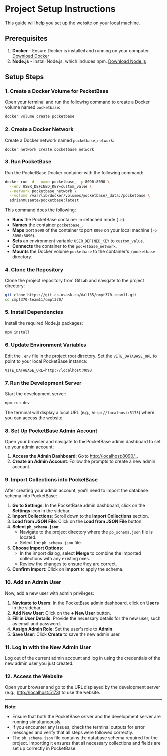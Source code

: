 # Project Setup Instructions

This guide will help you set up the website on your local machine.

## Prerequisites

1. **Docker** - Ensure Docker is installed and running on your computer. [Download Docker](https://www.docker.com/products/docker-desktop)
2. **Node.js** - Install Node.js, which includes npm. [Download Node.js](https://nodejs.org/en/download/)

## Setup Steps

### 1. Create a Docker Volume for PocketBase

Open your terminal and run the following command to create a Docker volume named `pocketbase`:

```sh
docker volume create pocketbase
```

### 2. Create a Docker Network

Create a Docker network named `pocketbase_network`:

```sh
docker network create pocketbase_network
```

### 3. Run PocketBase

Run the PocketBase Docker container with the following command:

```sh
docker run -d --name pocketbase_ -p 8090:8090 \
  --env USER_DEFINED_KEY=custom_value \
  --network pocketbase_network \
  --volume /var/lib/docker/volumes/pocketbase/_data:/pocketbase \
  adrianmusante/pocketbase:latest
```

This command does the following:

- **Runs** the PocketBase container in detached mode (`-d`).
- **Names** the container `pocketbase_`.
- **Maps** port `8090` of the container to port `8090` on your local machine (`-p 8090:8090`).
- **Sets** an environment variable `USER_DEFINED_KEY` to `custom_value`.
- **Connects** the container to the `pocketbase_network`.
- **Mounts** the Docker volume `pocketbase` to the container's `/pocketbase` directory.

### 4. Clone the Repository

Clone the project repository from GitLab and navigate to the project directory:

```sh
git clone https://git.cs.usask.ca/dal165/cmpt370-team11.git
cd cmpt370-team11/cmpt370/
```

### 5. Install Dependencies

Install the required Node.js packages:

```sh
npm install
```

### 6. Update Environment Variables

Edit the `.env` file in the project root directory. Set the `VITE_DATABASE_URL` to point to your local PocketBase instance:

```env
VITE_DATABASE_URL=http://localhost:8090
```

### 7. Run the Development Server

Start the development server:

```sh
npm run dev
```

The terminal will display a local URL (e.g., `http://localhost:5173`) where you can access the website.

### 8. Set Up PocketBase Admin Account

Open your browser and navigate to the PocketBase admin dashboard to set up your admin account:

1. **Access the Admin Dashboard**: Go to [http://localhost:8090/_](http://localhost:8090/_).
2. **Create an Admin Account**: Follow the prompts to create a new admin account.

### 9. Import Collections into PocketBase

After creating your admin account, you'll need to import the database schema into PocketBase:

1. **Go to Settings**: In the PocketBase admin dashboard, click on the **Settings** icon in the sidebar.
2. **Import Collections**: Scroll down to the **Import Collections** section.
3. **Load from JSON File**: Click on the **Load from JSON File** button.
4. **Select `pb_schema.json`**:
   - Navigate to the project directory where the `pb_schema.json` file is located.
   - Select the `pb_schema.json` file.
5. **Choose Import Options**:
   - In the import dialog, select **Merge** to combine the imported collections with any existing ones.
   - Review the changes to ensure they are correct.
6. **Confirm Import**: Click on **Import** to apply the schema.

### 10. Add an Admin User

Now, add a new user with admin privileges:

1. **Navigate to Users**: In the PocketBase admin dashboard, click on **Users** in the sidebar.
2. **Add New User**: Click on the **+ New User** button.
3. **Fill in User Details**: Provide the necessary details for the new user, such as email and password.
4. **Assign Admin Role**: Set the user's role to **Admin**.
5. **Save User**: Click **Create** to save the new admin user.

### 11. Log In with the New Admin User

Log out of the current admin account and log in using the credentials of the new admin user you just created.

### 12. Access the Website

Open your browser and go to the URL displayed by the development server (e.g., [http://localhost:5173](http://localhost:5173)) to use the website.

---

**Note**:

- Ensure that both the PocketBase server and the development server are running simultaneously.
- If you encounter any issues, check the terminal outputs for error messages and verify that all steps were followed correctly.
- The `pb_schema.json` file contains the database schema required for the project. Importing it ensures that all necessary collections and fields are set up correctly in PocketBase.